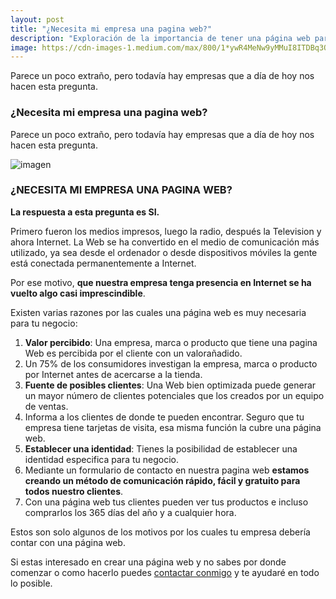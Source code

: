 ```yaml
---
layout: post
title: "¿Necesita mi empresa una pagina web?"
description: "Exploración de la importancia de tener una página web para las empresas en la era digital."
image: https://cdn-images-1.medium.com/max/800/1*ywR4MeNw9yMMuI8ITDBq3Q.jpeg
---
```


Parece un poco extraño, pero todavía hay empresas que a día de hoy nos hacen esta pregunta.

### ¿Necesita mi empresa una pagina web?

Parece un poco extraño, pero todavía hay empresas que a día de hoy nos hacen esta pregunta.

![imagen](https://cdn-images-1.medium.com/max/800/1*ywR4MeNw9yMMuI8ITDBq3Q.jpeg)

### ¿NECESITA MI EMPRESA UNA PAGINA WEB?

**La respuesta a esta pregunta es SI.**

Primero fueron los medios impresos, luego la radio, después la Television y ahora Internet. La Web se ha convertido en el medio de comunicación más utilizado, ya sea desde el ordenador o desde dispositivos móviles la gente está conectada permanentemente a Internet.

Por ese motivo, **que nuestra empresa tenga presencia en Internet se ha vuelto algo casi imprescindible**.

Existen varias razones por las cuales una página web es muy necesaria para tu negocio:

1. **Valor percibido**: Una empresa, marca o producto que tiene una pagina Web es percibida por el cliente con un valorañadido.
2. Un 75% de los consumidores investigan la empresa, marca o producto por Internet antes de acercarse a la tienda.
3. **Fuente de posibles clientes**: Una Web bien optimizada puede generar un mayor número de clientes potenciales que los creados por un equipo de ventas.
4. Informa a los clientes de donde te pueden encontrar. Seguro que tu empresa tiene tarjetas de visita, esa misma función la cubre una página web.
5. **Establecer una identidad**: Tienes la posibilidad de establecer una identidad especifica para tu negocio.
6. Mediante un formulario de contacto en nuestra pagina web **estamos creando un método de comunicación rápido, fácil y gratuito para todos nuestro clientes**.
7. Con una página web tus clientes pueden ver tus productos e incluso comprarlos los 365 días del año y a cualquier hora.

Estos son solo algunos de los motivos por los cuales tu empresa debería contar con una página web.

Si estas interesado en crear una página web y no sabes por donde comenzar o como hacerlo puedes [contactar conmigo](mailto:info@ajra.es) y te ayudaré en todo lo posible.